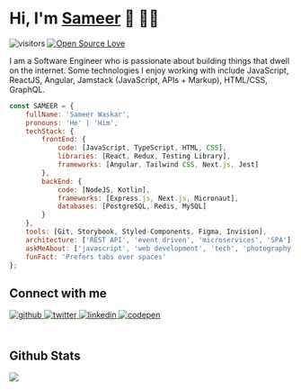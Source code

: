 # Hi, I'm [Sameer](https://wsameer.github.io/v1/) 👋 👨‍💻

![visitors](https://visitor-badge.laobi.icu/badge?page_id=wsameer.wsameer) [![Open Source Love](https://badges.frapsoft.com/os/v1/open-source.svg?v=102)](https://github.com/wsameer)

I am a Software Engineer who is passionate about building things that dwell on the internet. Some technologies I enjoy working with include JavaScript, ReactJS, Angular, Jamstack (JavaScript, APIs + Markup), HTML/CSS, GraphQL.

```javascript
const SAMEER = {
    fullName: 'Sameer Waskar',
    pronouns: 'He' | 'Him',
    techStack: {
        frontEnd: {
            code: [JavaScript, TypeScript, HTML, CSS],
            libraries: [React, Redux, Testing Library],
            frameworks: [Angular, Tailwind CSS, Next.js, Jest]
        },
        backEnd: {
            code: [NodeJS, Kotlin],
            frameworks: [Express.js, Next.js, Micronaut],
            databases: [PostgreSQL, Redis, MySQL]
        }
    },
    tools: [Git, Storybook, Styled-Components, Figma, Invision],
    architecture: ['REST API', 'event driven', 'microservices', 'SPA'],
    askMeAbout: ['javascript', 'web development', 'tech', 'photography'],
    funFact: 'Prefers tabs over spaces'
};

```


## Connect with me  
<div align="left">
<a href="https://github.com/wsameer" target="_blank">
<img src=https://img.shields.io/badge/github-%2324292e.svg?&style=for-the-badge&logo=github&logoColor=white alt=github style="margin-bottom: 5px;" />
</a>
<a href="https://twitter.com/SameerWaskar" target="_blank">
<img src=https://img.shields.io/badge/twitter-%2300acee.svg?&style=for-the-badge&logo=twitter&logoColor=white alt=twitter style="margin-bottom: 5px;" />
</a>
<a href="https://linkedin.com/in/wsameer" target="_blank">
<img src=https://img.shields.io/badge/linkedin-%231E77B5.svg?&style=for-the-badge&logo=linkedin&logoColor=white alt=linkedin style="margin-bottom: 5px;" />
</a>
<a href="https://codepen.com/https://codepen.io/wsameer" target="_blank">
<img src=https://img.shields.io/badge/codepen-%23131417.svg?&style=for-the-badge&logo=codepen&logoColor=white alt=codepen style="margin-bottom: 5px;" />
</a>  
</div>  

<br />

## Github Stats  
<div align="left"><img src="https://github-readme-stats.vercel.app/api?username=wsameer&show_icons=true&count_private=true&hide_border=true" align="center" /></div>  
